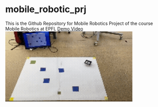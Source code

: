 # mobile_robotic_prj

This is the Github Repository for Mobile Robotics Project of the course Mobile Robotics at EPFL
[Demo Video](./MobileRobotics_Demo.mp4)
<img src="./MobileRobotics_Demo.gif" alt="Alt text" width="400">
